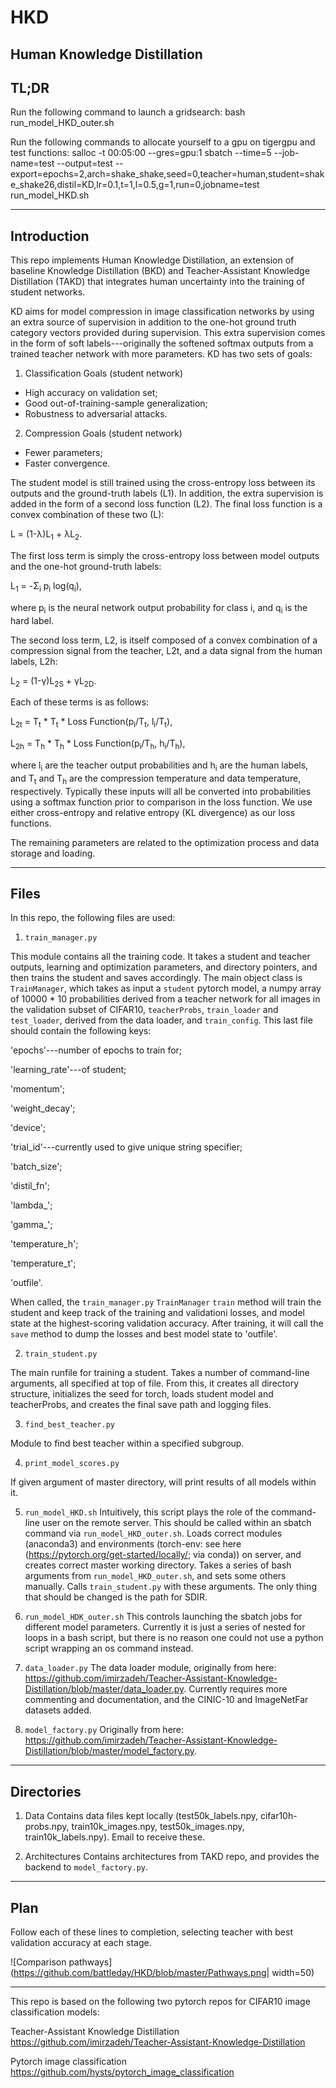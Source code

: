 # HKD
Human Knowledge Distillation
---

## TL;DR
Run the following command to launch a gridsearch:
bash run_model_HKD_outer.sh

Run the following commands to allocate yourself to a gpu on tigergpu and test functions:
salloc -t 00:05:00 --gres=gpu:1
sbatch --time=5 --job-name=test --output=test  --export=epochs=2,arch=shake_shake,seed=0,teacher=human,student=shake_shake26,distil=KD,lr=0.1,t=1,l=0.5,g=1,run=0,jobname=test run_model_HKD.sh
                     
---

## Introduction
This repo implements Human Knowledge Distillation, an extension of baseline Knowledge Distillation (BKD) and Teacher-Assistant Knowledge Distillation (TAKD) that integrates human uncertainty into the training of student networks. 

KD aims for model compression in image classification networks by using an extra source of supervision in addition to the one-hot ground truth category vectors provided during supervision. This extra supervision comes in the form of soft labels---originally the softened softmax outputs from a trained teacher network with more parameters. KD has two sets of goals:

1. Classification Goals (student network)
* High accuracy on validation set;
* Good out-of-training-sample generalization;
* Robustness to adversarial attacks.

2. Compression Goals (student network)
* Fewer parameters;
* Faster convergence.


The student model is still trained using the cross-entropy loss between its outputs and the ground-truth labels (L1). In addition, the extra supervision is added in the form of a second loss function (L2). The final loss function is a convex combination of these two (L):

 L = (1-&lambda;)L<sub>1</sub> + &lambda;L<sub>2</sub>.
 
 The first loss term is simply the cross-entropy loss between model outputs and the one-hot ground-truth labels:
 
 L<sub>1</sub> = -&Sigma;<sub>i</sub> p<sub>i</sub> log(q<sub>i</sub>),
 
 where p<sub>i</sub> is the neural network output probability for class i, and q<sub>i</sub> is the hard label.
 
 The second loss term, L2, is itself composed of a convex combination of a compression signal from the teacher, L2t, and a data signal from the human labels, L2h:
 
 L<sub>2</sub> = (1-&gamma;)L<sub>2S</sub> + &gamma;L<sub>2D</sub>.
 
 Each of these terms is as follows:
 
 L<sub>2t</sub> = T<sub>t</sub> * T<sub>t</sub> * Loss Function(p<sub>i</sub>/T<sub>t</sub>, l<sub>i</sub>/T<sub>t</sub>),
 
 L<sub>2h</sub> = T<sub>h</sub> * T<sub>h</sub> * Loss Function(p<sub>i</sub>/T<sub>h</sub>, h<sub>i</sub>/T<sub>h</sub>),
 
 where l<sub>i</sub> are the teacher output probabilities and h<sub>i</sub> are the human labels, and T<sub>t</sub> and T<sub>h</sub> are the compression temperature and data temperature, respectively. Typically these inputs will all be converted into probabilities using a softmax function prior to comparison in the loss function. We use either cross-entropy and relative entropy (KL divergence) as our loss functions.
 
The remaining parameters are related to the optimization process and data storage and loading.
 
 
---
 ## Files
 
 In this repo, the following files are used:
 1. `train_manager.py` 
 
 This module contains all the training code. It takes a student and teacher outputs, learning and optimization parameters, and directory pointers, and then trains the student and saves accordingly. The main object class is `TrainManager`, which takes as input a `student` pytorch model, a numpy array of 10000 * 10 probabilities derived from a teacher network for all images in the validation subset of CIFAR10, `teacherProbs`, `train_loader` and `test_loader`, derived from the data loader, and `train_config`. This last file should contain the following keys:
 
 'epochs'---number of epochs to train for;
 
 'learning_rate'---of student;
 
 'momentum';
 
 'weight_decay';
 
 'device';
 
 'trial_id'---currently used to give unique string specifier;
 
 'batch_size';
 
 'distil_fn';
 
 'lambda_';
 
 'gamma_';
 
 'temperature_h';
 
 'temperature_t';
 
 'outfile'.
 
 When called, the `train_manager.py` `TrainManager` `train` method will train the student and keep track of the training and validationi losses, and model state at the highest-scoring validation accuracy. After training, it will call the `save` method to dump the losses and best model state to 'outfile'.
                                
 2. `train_student.py`
 
 The main runfile for training a student. Takes a number of command-line arguments, all specified at top of file. From this,    it creates all directory structure, initializes the seed for torch, loads student model and teacherProbs, and creates the  final save path and logging files.
 
 3. `find_best_teacher.py`
 
 Module to find best teacher within a specified subgroup.
 
 4. `print_model_scores.py`
 
 If given argument of master directory, will print results of all models within it.
 
 5. `run_model_HKD.sh`
 Intuitively, this script plays the role of the command-line user on the remote server.
 This should be called within an sbatch command via `run_model_HKD_outer.sh`. Loads correct modules (anaconda3) and environments (torch-env: see here (https://pytorch.org/get-started/locally/; via conda)) on server, and creates correct master working directory. Takes a series of bash arguments from `run_model_HKD_outer.sh`, and sets some others manually. Calls `train_student.py` with these arguments. The only thing that should be changed is the path for SDIR.
 
 6. `run_model_HDK_outer.sh`
 This controls launching the sbatch jobs for different model parameters. Currently it is just a series of nested for loops in a bash script, but there is no reason one could not use a python script wrapping an os command instead.
 
 7. `data_loader.py`
 The data loader module, originally from here: https://github.com/imirzadeh/Teacher-Assistant-Knowledge-Distillation/blob/master/data_loader.py. Currently requires more commenting and documentation, and the CINIC-10 and ImageNetFar datasets added.
 
 8. `model_factory.py`
 Originally from here: https://github.com/imirzadeh/Teacher-Assistant-Knowledge-Distillation/blob/master/model_factory.py.
 
---
## Directories

1. Data
Contains data files kept locally (test50k_labels.npy, cifar10h-probs.npy,		train10k_images.npy, test50k_images.npy,		train10k_labels.npy). Email to receive these.

2. Architectures
Contains architectures from TAKD repo, and provides the backend to `model_factory.py`.

---
## Plan

Follow each of these lines to completion, selecting teacher with best validation accuracy at each stage.

![Comparison pathways](https://github.com/battleday/HKD/blob/master/Pathways.png| width=50)

---

This repo is based on the following two pytorch repos for CIFAR10 image classification models:

Teacher-Assistant Knowledge Distillation
https://github.com/imirzadeh/Teacher-Assistant-Knowledge-Distillation

Pytorch image classification
https://github.com/hysts/pytorch_image_classification
